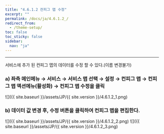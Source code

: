 ```yaml
---
title: "4.6.1.2 컨피그 맵 수정"
excerpt: ""
permalink: /docs/ja/4.6.1.2_/
redirect_from:
  - /theme-setup/
toc: false
toc_sticky: false
sidebar:
  nav: "ja"
---
```


---
서비스에 추가 된 컨피그 맵의 데이터를 수정 할 수 있다.\(이름 변경불가\)

### a\) 좌측 메인메뉴 → 서비스 → 서비스 맵 선택 → 설정 → 컨피그 맵 → 컨피그 맵 액션메뉴\(활성화\) →  컨피그 맵 수정을 클릭
![]({{ site.baseurl }}/assets/JP/{{ site.version }}/4.6.1.2_1.png)

### b\) 데이터 값 변경 후, 수정 버튼을 클릭하여 컨피그 맵을 편집한다.
![]({{ site.baseurl }}/assets/JP/{{ site.version }}/4.6.1.2_2.png)
![]({{ site.baseurl }}/assets/JP/{{ site.version }}/4.6.1.2_3.png)
